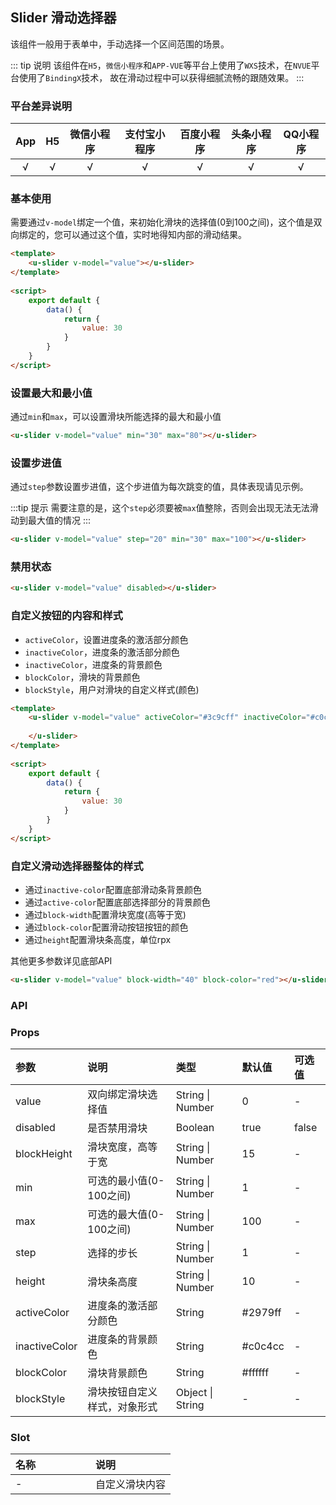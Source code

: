 ## Slider 滑动选择器 <to-api/>
      
<demo-model url="/pages/componentsA/slider/index"></demo-model>

该组件一般用于表单中，手动选择一个区间范围的场景。

::: tip 说明
该组件在```H5```，```微信小程序```和```APP-VUE```等平台上使用了```WXS```技术，在```NVUE```平台使用了```BindingX```技术，
故在滑动过程中可以获得细腻流畅的跟随效果。
:::

### 平台差异说明

|App|H5	|微信小程序	|支付宝小程序		|百度小程序	|头条小程序	|QQ小程序	|
|:-:|:-:|:-:		|:-:			|:-:		|:-:		|:-:		|
|√	|√	|√			|√				|√			|√			|√			|

### 基本使用

需要通过`v-model`绑定一个值，来初始化滑块的选择值(0到100之间)，这个值是双向绑定的，您可以通过这个值，实时地得知内部的滑动结果。


```html
<template>
	<u-slider v-model="value"></u-slider>
</template>
	
<script>
	export default {
		data() {	
			return {
				value: 30
			}
		}
	}
</script>
```

### 设置最大和最小值

通过`min`和`max`，可以设置滑块所能选择的最大和最小值

```html
<u-slider v-model="value" min="30" max="80"></u-slider>
```


### 设置步进值

通过`step`参数设置步进值，这个步进值为每次跳变的值，具体表现请见示例。  

:::tip 提示
需要注意的是，这个`step`必须要被`max`值整除，否则会出现无法无法滑动到最大值的情况
:::

```html
<u-slider v-model="value" step="20" min="30" max="100"></u-slider>
```

### 禁用状态

```html
<u-slider v-model="value" disabled></u-slider>
```


### 自定义按钮的内容和样式

- ```activeColor```，设置进度条的激活部分颜色
- ```inactiveColor```，进度条的激活部分颜色
- ```inactiveColor```，进度条的背景颜色
- ```blockColor```，滑块的背景颜色
- ```blockStyle```，用户对滑块的自定义样式(颜色)

```html
<template>
	<u-slider v-model="value" activeColor="#3c9cff" inactiveColor="#c0c4cc">
	
	</u-slider>
</template>
	
<script>
	export default {
		data() {	
			return {
				value: 30
			}
		}
	}
</script>
```


### 自定义滑动选择器整体的样式

- 通过`inactive-color`配置底部滑动条背景颜色
- 通过`active-color`配置底部选择部分的背景颜色
- 通过`block-width`配置滑块宽度(高等于宽)
- 通过`block-color`配置滑动按钮按钮的颜色
- 通过`height`配置滑块条高度，单位rpx

其他更多参数详见底部API

```html
<u-slider v-model="value" block-width="40" block-color="red"></u-slider>
```


### API

### Props

| 参数			| 说明							| 类型					| 默认值		|  可选值	|
|:-				|:-								|:-						|:-			|:-			|
| value			| 双向绑定滑块选择值				| String &#124; Number	| 0			| -			|
| disabled		| 是否禁用滑块					| Boolean				| true		| false		|
| blockHeight	| 滑块宽度，高等于宽				| String &#124; Number	| 15		| -			|
| min			| 可选的最小值(0-100之间)		| String &#124; Number	| 1			| -			|
| max			| 可选的最大值(0-100之间)		| String &#124; Number	| 100		| -			|
| step			| 选择的步长						| String &#124; Number	| 1			| -			|
| height		| 滑块条高度						| String &#124; Number	| 10		| -			|
| activeColor	| 进度条的激活部分颜色			| String				| #2979ff	| -			|
| inactiveColor	| 进度条的背景颜色				| String				| #c0c4cc	| -			|
| blockColor	| 滑块背景颜色					| String				| #ffffff	| -			|
| blockStyle	| 滑块按钮自定义样式，对象形式	| Object &#124; String	| -			| -			|


### Slot

| 名称	| 说明			|
|:-		|:-				|
| -		| 自定义滑块内容	|


<style >
h3[id=slot] + table thead tr th:nth-child(2){
	width: 50%;
}
</style>